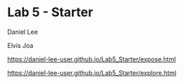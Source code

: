 # Lab 5 - Starter

Daniel Lee

Elvis Joa

https://daniel-lee-user.github.io/Lab5_Starter/expose.html

https://daniel-lee-user.github.io/Lab5_Starter/explore.html